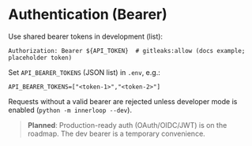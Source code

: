 # Authentication (Bearer)

Use shared bearer tokens in development (list):
```
Authorization: Bearer ${API_TOKEN}  # gitleaks:allow (docs example; placeholder token)
```

Set `API_BEARER_TOKENS` (JSON list) in `.env`, e.g.:
```
API_BEARER_TOKENS=["<token-1>","<token-2>"]
```

Requests without a valid bearer are rejected unless developer mode is enabled (`python -m innerloop --dev`).

> **Planned**: Production-ready auth (OAuth/OIDC/JWT) is on the roadmap. The dev bearer is a temporary convenience.
